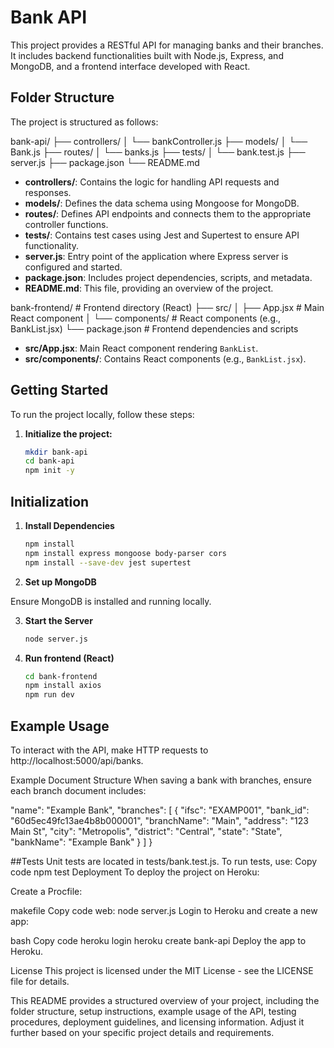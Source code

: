 # Bank API

This project provides a RESTful API for managing banks and their branches. It includes backend functionalities built with Node.js, Express, and MongoDB, and a frontend interface developed with React.

## Folder Structure

The project is structured as follows:

bank-api/
├── controllers/
│ └── bankController.js
├── models/
│ └── Bank.js
├── routes/
│ └── banks.js
├── tests/
│ └── bank.test.js
├── server.js
├── package.json
└── README.md


- **controllers/**: Contains the logic for handling API requests and responses.
- **models/**: Defines the data schema using Mongoose for MongoDB.
- **routes/**: Defines API endpoints and connects them to the appropriate controller functions.
- **tests/**: Contains test cases using Jest and Supertest to ensure API functionality.
- **server.js**: Entry point of the application where Express server is configured and started.
- **package.json**: Includes project dependencies, scripts, and metadata.
- **README.md**: This file, providing an overview of the project.

bank-frontend/ # Frontend directory (React)
├── src/
│ ├── App.jsx # Main React component
│ └── components/ # React components (e.g., BankList.jsx)
└── package.json # Frontend dependencies and scripts


- **src/App.jsx**: Main React component rendering `BankList`.
- **src/components/**: Contains React components (e.g., `BankList.jsx`).

## Getting Started

To run the project locally, follow these steps:

1. **Initialize the project:**

   ```bash
   mkdir bank-api
   cd bank-api
   npm init -y


## Initialization

1. **Install Dependencies**
   ```bash
   npm install
   npm install express mongoose body-parser cors
   npm install --save-dev jest supertest

2. **Set up MongoDB**

  Ensure MongoDB is installed and running locally.


3. **Start the Server**
   ```bash
   node server.js
   

4. **Run frontend (React)**
   ```bash
   cd bank-frontend
   npm install axios
   npm run dev
   
## Example Usage
To interact with the API, make HTTP requests to http://localhost:5000/api/banks.

Example Document Structure
When saving a bank with branches, ensure each branch document includes:
  
  "name": "Example Bank",
  "branches": [
    {
      "ifsc": "EXAMP001",
      "bank_id": "60d5ec49fc13ae4b8b000001",
      "branchName": "Main",
      "address": "123 Main St",
      "city": "Metropolis",
      "district": "Central",
      "state": "State",
      "bankName": "Example Bank"
    }
  ]
}

 ##Tests
Unit tests are located in tests/bank.test.js. To run tests, use:
    Copy code
    npm test
    Deployment
    To deploy the project on Heroku:

Create a Procfile:

makefile
Copy code
web: node server.js
Login to Heroku and create a new app:

bash
Copy code
heroku login
heroku create bank-api
Deploy the app to Heroku.

License
This project is licensed under the MIT License - see the LICENSE file for details.


This README provides a structured overview of your project, including the folder structure, setup instructions, example usage of the API, testing procedures, deployment guidelines, and licensing information. Adjust it further based on your specific project details and requirements.






